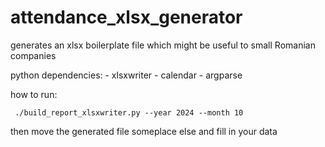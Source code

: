 # attendance_xlsx_generator

generates an xlsx boilerplate file which might be useful to small Romanian companies

python dependencies: 
    - xlsxwriter
    - calendar
    - argparse

how to run:

```
 ./build_report_xlsxwriter.py --year 2024 --month 10
```

then move the generated file someplace else and fill in your data

